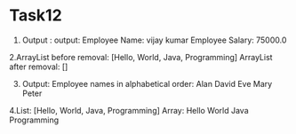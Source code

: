 # Task12
1. Output :
   output: Employee Name: vijay kumar
   Employee Salary: 75000.0

2.ArrayList before removal: [Hello, World, Java, Programming]
ArrayList after removal: []

3. Output: Employee names in alphabetical order:
Alan
David
Eve
Mary
Peter


4.List: [Hello, World, Java, Programming]
Array: 
Hello
World
Java
Programming

